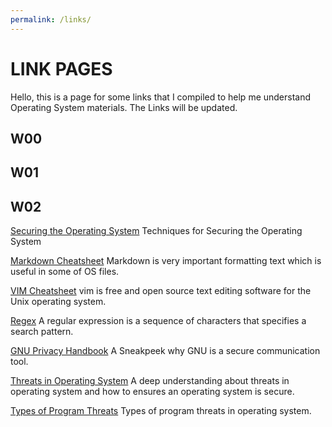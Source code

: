 ```yaml
---
permalink: /links/
---
```

# LINK PAGES

Hello, this is a page for some links that I compiled 
to help me understand Operating System materials. The 
Links will be updated.
## W00

## W01

## W02
[Securing the Operating System](https://www.ibm.com/docs/da/cognos-analytics/10.2.2?topic=SSEP7J_10.2.2/com.ibm.swg.ba.cognos.crn_arch.10.2.2.doc/c_securing_the_operating_system.html)
Techniques for Securing the Operating System

[Markdown Cheatsheet](https://markdown-here.com/)
Markdown is very important formatting text which is useful in some of OS files.

[VIM Cheatsheet](https://vim.rtorr.com/)
vim is free and open source text editing software for the Unix operating system. 

[Regex](https://cheatography.com/davechild/cheat-sheets/regular-expressions/)
A regular expression is a sequence of characters that specifies a search pattern. 

[GNU Privacy Handbook](https://www.gnupg.org/gph/en/manual/c14.html)
A Sneakpeek why GNU is a secure communication tool.

[Threats in Operating System](https://www.hysolate.com/learn/sandboxing/understanding-os-security-threats-and-security-controls/)
A deep understanding about threats in operating system and how to ensures an operating system is secure.

[Types of Program Threats](https://www.i2tutorials.com/os-introduction/os-types-of-program-threats/)
Types of program threats in operating system.




